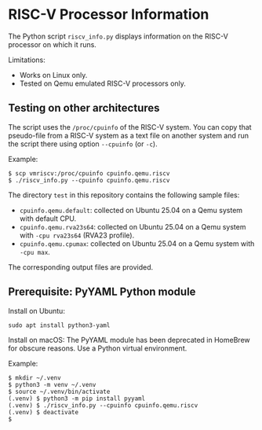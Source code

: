 # RISC-V Processor Information

The Python script `riscv_info.py` displays information on the RISC-V processor on which it runs.

Limitations:
- Works on Linux only.
- Tested on Qemu emulated RISC-V processors only.

## Testing on other architectures

The script uses the `/proc/cpuinfo` of the RISC-V system. You can copy that pseudo-file
from a RISC-V system as a text file on another system and run the script there using
option `--cpuinfo` (or `-c`).

Example:
~~~
$ scp vmriscv:/proc/cpuinfo cpuinfo.qemu.riscv
$ ./riscv_info.py --cpuinfo cpuinfo.qemu.riscv
~~~

The directory `test` in this repository contains the following sample files:

- `cpuinfo.qemu.default`: collected on Ubuntu 25.04 on a Qemu system with default CPU.
- `cpuinfo.qemu.rva23s64`: collected on Ubuntu 25.04 on a Qemu system with `-cpu rva23s64` (RVA23 profile).
- `cpuinfo.qemu.cpumax`: collected on Ubuntu 25.04 on a Qemu system with `-cpu max`.

The corresponding output files are provided.

## Prerequisite: PyYAML Python module

Install on Ubuntu:
~~~
sudo apt install python3-yaml
~~~

Install on macOS: The PyYAML module has been deprecated in HomeBrew for obscure reasons.
Use a Python virtual environment.

Example:
~~~
$ mkdir ~/.venv
$ python3 -m venv ~/.venv
$ source ~/.venv/bin/activate
(.venv) $ python3 -m pip install pyyaml
(.venv) $ ./riscv_info.py --cpuinfo cpuinfo.qemu.riscv
(.venv) $ deactivate 
$ 
~~~
